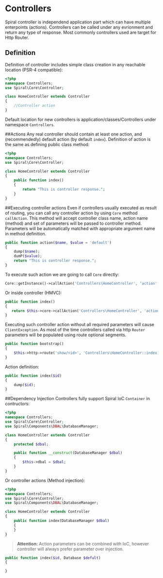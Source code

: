 # Controllers
Spiral controller is independend application part which can have multiple enterpoints (actions). 
Controllers can be called under any evrionment and return any type of response. Most commonly controllers
 used are target for Http Router.

## Definition
Definition of controller includes simple class creation in any reachable location (PSR-4 compatible):
```php
<?php
namespace Controllers;
use Spiral\Core\Controller;

class HomeController extends Controller
{
    //Controller action  
}
```
Default location for new controllers is application/classes/Controllers under namespace `Controllers`. 

##Actions
Any real controller should contain at least one action, and (recommendedly) default action (by default 
`index`). Definition of action is the same as defining public class method:
```php
<?php
namespace Controllers;
use Spiral\Core\Controller;

class HomeController extends Controller
{
    public function index() 
    {
        return "This is controller response.";
    }
}
```

##Executing controller actions
Even if controllers usually executed as result of routing, you can call any controller action by 
using `Core` method `callAction`. This method will accept controller class name, action name (method)
 and set of parameters will be passed to controller method. Parameters will be automatically matched
  with appropriate argument name in method definition.
```php
public function action($name, $value = 'default') 
{
    dump($name);
    dumP($value);
    return "This is controller response.";
}
```
To execute such action we are going to call `Core` directly:
```php
Core::getInstance()->callAction('Controllers\HomeController', 'action', ['name' => 'John']);
```
Or inside controller (HMVC):
```php
public function index() 
{
   return $this->core->callAction('Controllers\HomeController', 'action', ['name' => 'John']);
}
```
Executing such controller action without all required parameters will cause `ClientException`. As most
 of the time controllers called via http `Router` parameters will be populated using route optional 
 segments.
```php
public function bootstrap()
{
    $this->http->route('show/<id>', 'Controllers\HomeController::index');
}
```
Action definition:
```php
public function index($id) 
{
    dump($id);
}
```

##Dependency Injection
Controllers fully support Spiral IoC `Container` in contructors:
```php
<?php
namespace Controllers;
use Spiral\Core\Controller;
use Spiral\Components\DBAL\DatabaseManager;

class HomeController extends Controller
{
    protected $dbal;

    public function __construct(DatabaseManager $dbal)
    {
        $this->dbal = $dbal;
    }
}
```
Or controller actions (Method injection):
```php
<?php
namespace Controllers;
use Spiral\Core\Controller;
use Spiral\Components\DBAL\DatabaseManager;

class HomeController extends Controller
{
    public function index(DatabaseManager $dbal)
    {
    }
}
```
> **Attention:** Action parameters can be combined with IoC, however controller will always prefer 
parameter over injection.

```php
public function index($id, Database $defult)
{

}
```